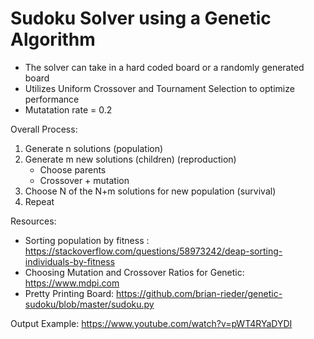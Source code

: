 # Sudoku Solver using a Genetic Algorithm 

- The solver can take in a hard coded board or a randomly generated board 
- Utilizes Uniform Crossover and Tournament Selection to optimize performance 
- Mutatation rate = 0.2


Overall Process: 
1) Generate n solutions (population)
2) Generate m new solutions (children) (reproduction)
    - Choose parents
    - Crossover + mutation
3) Choose N of the N+m solutions for new population (survival)
4) Repeat


Resources:
- Sorting population by fitness : https://stackoverflow.com/questions/58973242/deap-sorting-individuals-by-fitness
- Choosing Mutation and Crossover Ratios for Genetic:  https://www.mdpi.com
- Pretty Printing Board: https://github.com/brian-rieder/genetic-sudoku/blob/master/sudoku.py


Output Example: https://www.youtube.com/watch?v=pWT4RYaDYDI
